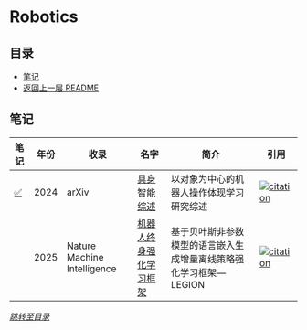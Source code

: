# Robotics

## 目录
- [笔记](#笔记)
- [返回上一层 README](../README.md)


## 笔记

| 笔记 | 年份 | 收录 | 名字                                                         | 简介                 | 引用 |
| ------ | ---- | ---- | ------------------------------------------------------------ | -------------------- | ------------------------------------------------------------ |
| [✅](./papers/Aligning%20Cyber%20Space%20with%20Physical%20World%20A%20Comprehensive%20Survey%20on%20Embodied%20AI.md) |  2024 | arXiv | [具身智能综述](https://arxiv.org/pdf/2407.06886) | 以对象为中心的机器人操作体现学习研究综述                |[![citation](https://img.shields.io/badge/dynamic/json?label=citation&query=citationCount&url=https%3A%2F%2Fapi.semanticscholar.org%2Fgraph%2Fv1%2Fpaper%2F00f3a400d5433bdd1f1ddcfbedc298b44e7167c0%3Ffields%3DcitationCount)](https://www.semanticscholar.org/paper/A-Survey-of-Embodied-Learning-for-Object-Centric-Zheng-Yao/00f3a400d5433bdd1f1ddcfbedc298b44e7167c0)  |
|  |  2025 | Nature Machine Intelligence | [机器人终身强化学习框架](https://www.nature.com/articles/s42256-025-00983-2) | 基于贝叶斯非参数模型的语言嵌入生成增量离线策略强化学习框架—LEGION                |[![citation](https://img.shields.io/badge/dynamic/json?label=citation&query=citationCount&url=https%3A%2F%2Fapi.semanticscholar.org%2Fgraph%2Fv1%2Fpaper%2F4f55bbd7e6f9ca2013b471705cc7c655ee9a56c6%3Ffields%3DcitationCount)](https://www.semanticscholar.org/paper/Preserving-and-combining-knowledge-in-robotic-Meng-Bing/4f55bbd7e6f9ca2013b471705cc7c655ee9a56c6)  |

*[跳转至目录](#目录)*
